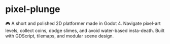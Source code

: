 # pixel-plunge
🎮 A short and polished 2D platformer made in Godot 4. Navigate pixel-art levels, collect coins, dodge slimes, and avoid water-based insta-death. Built with GDScript, tilemaps, and modular scene design.

